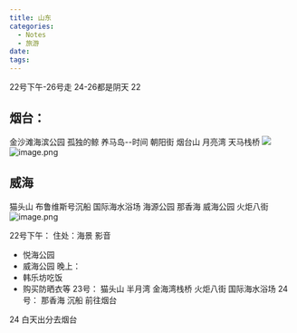 ```yaml
---
title: 山东
categories:
  - Notes
  - 旅游
date:
tags:
---
```


22号下午-26号走
24-26都是阴天
22

## 烟台：
金沙滩海滨公园
孤独的鲸
养马岛--时间 
朝阳街
烟台山
月亮湾
天马栈桥
![](https://cdn.jsdelivr.net/gh/zhengyangWang1/image@main/img/20250620140857.png)
![image.png](https://cdn.jsdelivr.net/gh/zhengyangWang1/image@main/img/20250620141129.png)

## 威海
猫头山
布鲁维斯号沉船
国际海水浴场
海源公园
那香海
威海公园
火炬八街
![image.png](https://cdn.jsdelivr.net/gh/zhengyangWang1/image@main/img/20250620141708.png)


22号下午：
住处：海景 影音 
- 悦海公园
- 威海公园
晚上：
- 韩乐坊吃饭
- 购买防晒衣等
23号：
猫头山
半月湾
金海湾栈桥
火炬八街
国际海水浴场
24号：
那香海
沉船
前往烟台






24 白天出分去烟台